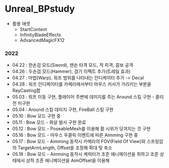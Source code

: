 # Unreal_BPstudy

* 활용 애셋
  - StartContent
  - InfinityBladeEffects
  - AdvancedMagicFX12

### 2022

- 04.22 : 한손검 모드(Sword), 맨손 타격 모드, 적 피격, 콤보 공격
- 04.26 : 두손검 모드(Hammer), 검기 이펙트 추가(트레일 효과)
- 04.27 : 마법(Warp), 워프 범위를 나타내는 인디케이터 추가 -> Decal
- 04.28 : 워프 인디케이터를 카메라에서부터 마우스 커서가 가리키는 부분을 RayCasting함
- 05.03 : 워프 이동 구현, 플레이어 주변에 데미지를 주는 Around 스킬 구현 - 콜리전 미구현
- 05.04 : Around 스킬 데미지 구현, FireBall 스킬 구현
- 05.10 : Bow 모드 구현 중
- 05.11 : Bow 모드 - 화살 발사 구현 완료
- 05.12 : Bow 모드 - PoseableMesh를 이용해 활 시위가 당겨지는 것 구현
- 05.16 : Bow 모드 - 마우스 우클릭 이벤트에 따른 Aimming 구현 중
- 05.17 : Bow 모드 - Aimming 동작시 카메라의 FOV(Field Of View)와 스프링암의 TargetArmLength, Offset을 조정해 확대 및 축소 
- 05.18 : Bow 모드 - Aimming 동작시 케릭터가 조준 애니메이션을 취하고 조준 상태에서 상하 조준 애니메이션을 AimOffset을 이용해 
